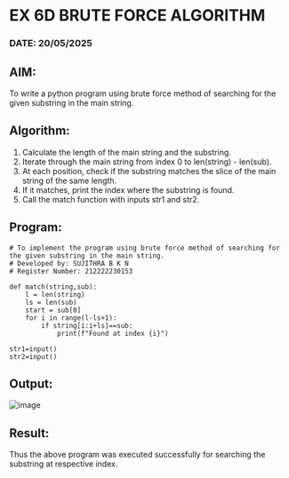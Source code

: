 # EX 6D BRUTE FORCE ALGORITHM

### DATE: 20/05/2025

## AIM:
To write a python program using brute force method of searching for the given substring in the main string.

## Algorithm:

1. Calculate the length of the main string and the substring.
2. Iterate through the main string from index 0 to len(string) - len(sub).
3. At each position, check if the substring matches the slice of the main string of the same length.
4. If it matches, print the index where the substring is found.
5. Call the match function with inputs str1 and str2.
   
## Program:
```
# To implement the program using brute force method of searching for the given substring in the main string.
# Developed by: SUJITHRA B K N
# Register Number: 212222230153

def match(string,sub):
    l = len(string)
    ls = len(sub)
    start = sub[0]
    for i in range(l-ls+1):
        if string[i:i+ls]==sub:
            print(f"Found at index {i}")

str1=input()
str2=input()
```

## Output:

![image](https://github.com/user-attachments/assets/efc9f0ee-3f6f-400e-8bf7-2b4a45710700)

## Result:
Thus the above program was executed successfully for searching the substring at respective index.
